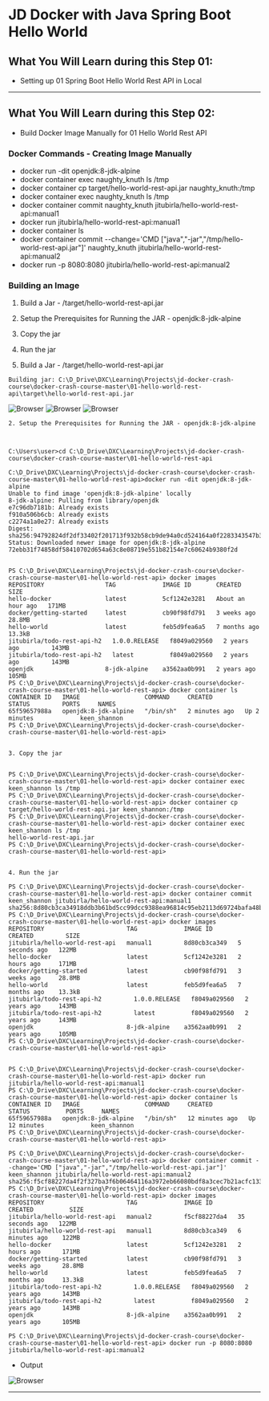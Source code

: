 # JD Docker with Java Spring Boot Hello World

## What You Will Learn during this Step 01:
- Setting up 01 Spring Boot Hello World Rest API in Local 
---
## What You Will Learn during this Step 02:
- Build Docker Image Manually for 01 Hello World Rest API


### Docker Commands - Creating Image Manually

- docker run -dit openjdk:8-jdk-alpine
- docker container exec naughty_knuth ls /tmp
- docker container cp target/hello-world-rest-api.jar naughty_knuth:/tmp
- docker container exec naughty_knuth ls /tmp
- docker container commit naughty_knuth jitubirla/hello-world-rest-api:manual1
- docker run jitubirla/hello-world-rest-api:manual1
- docker container ls
- docker container commit --change='CMD ["java","-jar","/tmp/hello-world-rest-api.jar"]' naughty_knuth jitubirla/hello-world-rest-api:manual2
- docker run -p 8080:8080 jitubirla/hello-world-rest-api:manual2


### Building an Image

1. Build a Jar - /target/hello-world-rest-api.jar
2. Setup the Prerequisites for Running the JAR - openjdk:8-jdk-alpine
3. Copy the jar
4. Run the jar

1. Build a Jar - /target/hello-world-rest-api.jar
```
Building jar: C:\D_Drive\DXC\Learning\Projects\jd-docker-crash-course\docker-crash-course-master\01-hello-world-rest-api\target\hello-world-rest-api.jar
```

![Browser](Images/Screenshot_13.png)
![Browser](Images/Screenshot_14.png)
![Browser](Images/Screenshot_15.png)


```
2. Setup the Prerequisites for Running the JAR - openjdk:8-jdk-alpine



C:\Users\user>cd C:\D_Drive\DXC\Learning\Projects\jd-docker-crash-course\docker-crash-course-master\01-hello-world-rest-api

C:\D_Drive\DXC\Learning\Projects\jd-docker-crash-course\docker-crash-course-master\01-hello-world-rest-api>docker run -dit openjdk:8-jdk-alpine
Unable to find image 'openjdk:8-jdk-alpine' locally
8-jdk-alpine: Pulling from library/openjdk
e7c96db7181b: Already exists
f910a506b6cb: Already exists
c2274a1a0e27: Already exists
Digest: sha256:94792824df2df33402f201713f932b58cb9de94a0cd524164a0f2283343547b3
Status: Downloaded newer image for openjdk:8-jdk-alpine
72ebb31f74858df58410702d654a63c8e08719e551b82154e7c60624b9380f2d


PS C:\D_Drive\DXC\Learning\Projects\jd-docker-crash-course\docker-crash-course-master\01-hello-world-rest-api> docker images
REPOSITORY                 TAG             IMAGE ID       CREATED             SIZE
hello-docker               latest          5cf1242e3281   About an hour ago   171MB
docker/getting-started     latest          cb90f98fd791   3 weeks ago         28.8MB
hello-world                latest          feb5d9fea6a5   7 months ago        13.3kB
jitubirla/todo-rest-api-h2   1.0.0.RELEASE   f8049a029560   2 years ago         143MB
jitubirla/todo-rest-api-h2   latest          f8049a029560   2 years ago         143MB
openjdk                    8-jdk-alpine    a3562aa0b991   2 years ago         105MB
PS C:\D_Drive\DXC\Learning\Projects\jd-docker-crash-course\docker-crash-course-master\01-hello-world-rest-api> docker container ls
CONTAINER ID   IMAGE                  COMMAND     CREATED         STATUS         PORTS     NAMES
65f59657988a   openjdk:8-jdk-alpine   "/bin/sh"   2 minutes ago   Up 2 minutes             keen_shannon
PS C:\D_Drive\DXC\Learning\Projects\jd-docker-crash-course\docker-crash-course-master\01-hello-world-rest-api>


3. Copy the jar


PS C:\D_Drive\DXC\Learning\Projects\jd-docker-crash-course\docker-crash-course-master\01-hello-world-rest-api> docker container exec keen_shannon ls /tmp
PS C:\D_Drive\DXC\Learning\Projects\jd-docker-crash-course\docker-crash-course-master\01-hello-world-rest-api> docker container cp target/hello-world-rest-api.jar keen_shannon:/tmp
PS C:\D_Drive\DXC\Learning\Projects\jd-docker-crash-course\docker-crash-course-master\01-hello-world-rest-api> docker container exec keen_shannon ls /tmp
hello-world-rest-api.jar
PS C:\D_Drive\DXC\Learning\Projects\jd-docker-crash-course\docker-crash-course-master\01-hello-world-rest-api>


4. Run the jar

PS C:\D_Drive\DXC\Learning\Projects\jd-docker-crash-course\docker-crash-course-master\01-hello-world-rest-api> docker container commit keen_shannon jitubirla/hello-world-rest-api:manual1
sha256:8d80cb3ca34918ddb3b61bd5cc99dcc9388ea96814c95eb2113d69724bafa48b
PS C:\D_Drive\DXC\Learning\Projects\jd-docker-crash-course\docker-crash-course-master\01-hello-world-rest-api> docker images
REPOSITORY                       TAG             IMAGE ID       CREATED         SIZE
jitubirla/hello-world-rest-api   manual1         8d80cb3ca349   5 seconds ago   122MB
hello-docker                     latest          5cf1242e3281   2 hours ago     171MB
docker/getting-started           latest          cb90f98fd791   3 weeks ago     28.8MB
hello-world                      latest          feb5d9fea6a5   7 months ago    13.3kB
jitubirla/todo-rest-api-h2         1.0.0.RELEASE   f8049a029560   2 years ago     143MB
jitubirla/todo-rest-api-h2         latest          f8049a029560   2 years ago     143MB
openjdk                          8-jdk-alpine    a3562aa0b991   2 years ago     105MB
PS C:\D_Drive\DXC\Learning\Projects\jd-docker-crash-course\docker-crash-course-master\01-hello-world-rest-api>


PS C:\D_Drive\DXC\Learning\Projects\jd-docker-crash-course\docker-crash-course-master\01-hello-world-rest-api> docker run jitubirla/hello-world-rest-api:manual1
PS C:\D_Drive\DXC\Learning\Projects\jd-docker-crash-course\docker-crash-course-master\01-hello-world-rest-api> docker container ls
CONTAINER ID   IMAGE                  COMMAND     CREATED          STATUS          PORTS     NAMES
65f59657988a   openjdk:8-jdk-alpine   "/bin/sh"   12 minutes ago   Up 12 minutes             keen_shannon
PS C:\D_Drive\DXC\Learning\Projects\jd-docker-crash-course\docker-crash-course-master\01-hello-world-rest-api>

PS C:\D_Drive\DXC\Learning\Projects\jd-docker-crash-course\docker-crash-course-master\01-hello-world-rest-api> docker container commit --change='CMD ["java","-jar","/tmp/hello-world-rest-api.jar"]' keen_shannon jitubirla/hello-world-rest-api:manual2
sha256:f5cf88227da4f2f327ba3f6b06464116a3972eb66080bdf8a3cec7b21acfc133
PS C:\D_Drive\DXC\Learning\Projects\jd-docker-crash-course\docker-crash-course-master\01-hello-world-rest-api> docker images
REPOSITORY                       TAG             IMAGE ID       CREATED          SIZE
jitubirla/hello-world-rest-api   manual2         f5cf88227da4   35 seconds ago   122MB
jitubirla/hello-world-rest-api   manual1         8d80cb3ca349   6 minutes ago    122MB
hello-docker                     latest          5cf1242e3281   2 hours ago      171MB
docker/getting-started           latest          cb90f98fd791   3 weeks ago      28.8MB
hello-world                      latest          feb5d9fea6a5   7 months ago     13.3kB
jitubirla/todo-rest-api-h2         1.0.0.RELEASE   f8049a029560   2 years ago      143MB
jitubirla/todo-rest-api-h2         latest          f8049a029560   2 years ago      143MB
openjdk                          8-jdk-alpine    a3562aa0b991   2 years ago      105MB

PS C:\D_Drive\DXC\Learning\Projects\jd-docker-crash-course\docker-crash-course-master\01-hello-world-rest-api> docker run -p 8080:8080 jitubirla/hello-world-rest-api:manual2

```
* Output 

![Browser](Images/Screenshot_16.png)

---


